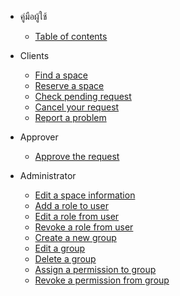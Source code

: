 <!-- _sidebar.md -->
* คู่มือผู้ใช้
  * [Table of contents](th/tableofcontent.md)

* Clients
  * [Find a space](th/client/search-for-space.md)
  * [Reserve a space](th/client/reserve-a-space.md)
  * [Check pending request](th/client/check-reqest.md)
  * [Cancel your request](th/client/cancel-a-request.md)
  * [Report a problem](th/client/report-a-problem.md)

* Approver
  * [Approve the request](th/approver/approve-the-request.md)

* Administrator
  * [Edit a space information](th/admin/edit-space-info.md)
  * [Add a role to user](th/admin/add-role.md)
  * [Edit a role from user](th/admin/edit-role.md)
  * [Revoke a role from user](th/admin/remove-role.md)
  * [Create a new group](th/admin/create-group.md)
  * [Edit a group](th/admin/edit-group.md)
  * [Delete a group](th/admin/delete-group.md)
  * [Assign a permission to group](th/admin/assign-permission.md)
  * [Revoke a permission from group](th/admin/remove-permission.md)
